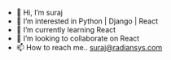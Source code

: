 - 👋 Hi, I’m suraj
- 👀 I’m interested in Python | Django | React
- 🌱 I’m currently learning React
- 💞️ I’m looking to collaborate on React
- 📫 How to reach me.. suraj@radiansys.com

<!---
suraj-rsys/suraj-rsys is a ✨ special ✨ repository because its `README.md` (this file) appears on your GitHub profile.
You can click the Preview link to take a look at your changes.
--->
